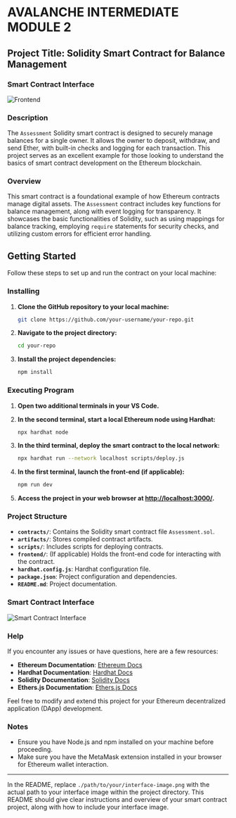 
# **AVALANCHE INTERMEDIATE MODULE 2**

## **Project Title: Solidity Smart Contract for Balance Management**

### **Smart Contract Interface**



![Frontend]([./path/to/your/interface-image.png](https://github.com/Arya390akku/Avalanche-Mod2-Frontend/blob/main/Screenshot%202024-08-10%20214532.png))
### **Description**
The `Assessment` Solidity smart contract is designed to securely manage balances for a single owner. It allows the owner to deposit, withdraw, and send Ether, with built-in checks and logging for each transaction. This project serves as an excellent example for those looking to understand the basics of smart contract development on the Ethereum blockchain.

### **Overview**
This smart contract is a foundational example of how Ethereum contracts manage digital assets. The `Assessment` contract includes key functions for balance management, along with event logging for transparency. It showcases the basic functionalities of Solidity, such as using mappings for balance tracking, employing `require` statements for security checks, and utilizing custom errors for efficient error handling.

## **Getting Started**

Follow these steps to set up and run the contract on your local machine:

### **Installing**

1. **Clone the GitHub repository to your local machine:**

   ```bash
   git clone https://github.com/your-username/your-repo.git
   ```

2. **Navigate to the project directory:**

   ```bash
   cd your-repo
   ```

3. **Install the project dependencies:**

   ```bash
   npm install
   ```

### **Executing Program**

1. **Open two additional terminals in your VS Code.**

2. **In the second terminal, start a local Ethereum node using Hardhat:**

   ```bash
   npx hardhat node
   ```

3. **In the third terminal, deploy the smart contract to the local network:**

   ```bash
   npx hardhat run --network localhost scripts/deploy.js
   ```

4. **In the first terminal, launch the front-end (if applicable):**

   ```bash
   npm run dev
   ```

5. **Access the project in your web browser at [http://localhost:3000/](http://localhost:3000/).**

### **Project Structure**

- **`contracts/`**: Contains the Solidity smart contract file `Assessment.sol`.
- **`artifacts/`**: Stores compiled contract artifacts.
- **`scripts/`**: Includes scripts for deploying contracts.
- **`frontend/`**: (If applicable) Holds the front-end code for interacting with the contract.
- **`hardhat.config.js`**: Hardhat configuration file.
- **`package.json`**: Project configuration and dependencies.
- **`README.md`**: Project documentation.

### **Smart Contract Interface**



![Smart Contract Interface](./path/to/your/interface-image.png)

### **Help**

If you encounter any issues or have questions, here are a few resources:

- **Ethereum Documentation**: [Ethereum Docs](https://ethereum.org/en/developers/docs/)
- **Hardhat Documentation**: [Hardhat Docs](https://hardhat.org/getting-started/)
- **Solidity Documentation**: [Solidity Docs](https://docs.soliditylang.org/en/v0.8.9/)
- **Ethers.js Documentation**: [Ethers.js Docs](https://docs.ethers.io/v5/)

Feel free to modify and extend this project for your Ethereum decentralized application (DApp) development.

### **Notes**

- Ensure you have Node.js and npm installed on your machine before proceeding.
- Make sure you have the MetaMask extension installed in your browser for Ethereum wallet interaction.

---

In the README, replace `./path/to/your/interface-image.png` with the actual path to your interface image within the project directory. This README should give clear instructions and overview of your smart contract project, along with how to include your interface image.
